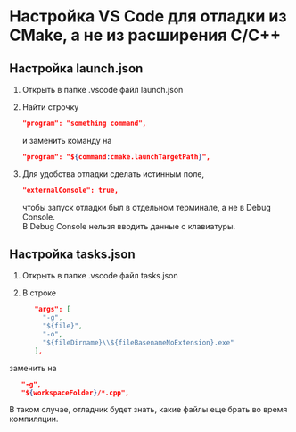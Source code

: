 # Настройка VS Code для отладки из CMake, а не из расширения C/C++

## Настройка launch.json

1. Открыть в папке .vscode файл launch.json

2. Найти строчку  

   ~~~json
   "program": "something command",
   ~~~

   и заменить команду на

   ~~~json
   "program": "${command:cmake.launchTargetPath}",
   ~~~

3. Для удобства отладки сделать истинным поле,

   ~~~ json
   "externalConsole": true,
   ~~~

   чтобы запуск отладки был в отдельном терминале, а не в Debug Console.  
   В Debug Console нельзя вводить данные с клавиатуры.

## Настройка tasks.json

1. Открыть в папке .vscode файл tasks.json

2. В строке

   ~~~json
      "args": [
        "-g",
        "${file}",
        "-o",
        "${fileDirname}\\${fileBasenameNoExtension}.exe"
      ],
   ~~~

заменить на

   ~~~json
      "-g",
      "${workspaceFolder}/*.cpp",
   ~~~

   В таком случае, отладчик будет знать, какие файлы еще брать во время компиляции.
